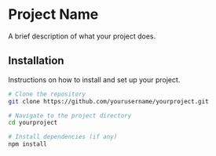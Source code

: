 # Project Name

A brief description of what your project does.

## Installation

Instructions on how to install and set up your project.

```bash
# Clone the repository
git clone https://github.com/yourusername/yourproject.git

# Navigate to the project directory
cd yourproject

# Install dependencies (if any)
npm install


